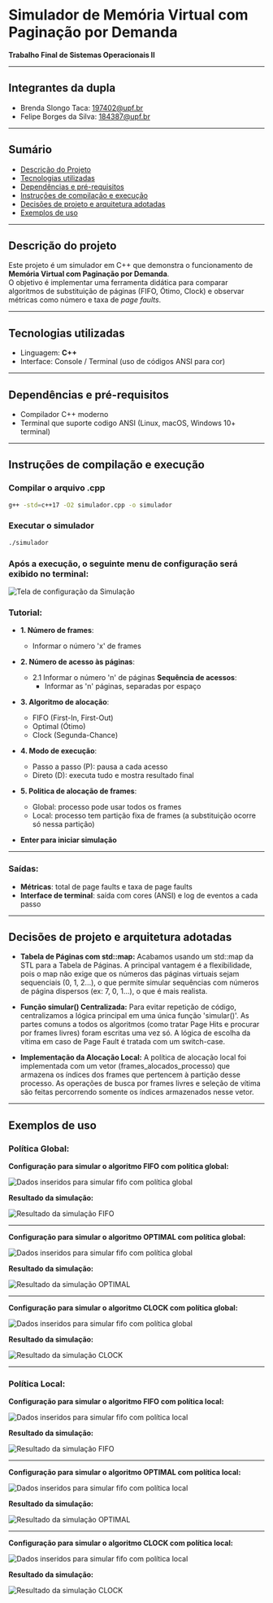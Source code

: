 # Simulador de Memória Virtual com Paginação por Demanda

**Trabalho Final de Sistemas Operacionais II**

---

## Integrantes da dupla
- Brenda Slongo Taca: 197402@upf.br
- Felipe Borges da Silva: 184387@upf.br

---

## Sumário
- [Descrição do Projeto](#descrição-do-projeto)
- [Tecnologias utilizadas](#tecnologias-utilizadas)
- [Dependências e pré-requisitos](#dependências-e-pré-requisitos)
- [Instruções de compilação e execução](#instruções-de-compilação-e-execução)
- [Decisões de projeto e arquitetura adotadas](#decisões-de-projeto-e-arquitetura-adotadas)
- [Exemplos de uso](#exemplos-de-uso)

---

## Descrição do projeto

Este projeto é um simulador em C++ que demonstra o funcionamento de **Memória Virtual com Paginação por Demanda**.  
O objetivo é implementar uma ferramenta didática para comparar algoritmos de substituição de páginas (FIFO, Ótimo, Clock) e observar métricas como número e taxa de *page faults*.

---

## Tecnologias utilizadas

- Linguagem: **C++** 
- Interface: Console / Terminal (uso de códigos ANSI para cor)

---

## Dependências e pré-requisitos

- Compilador C++ moderno
- Terminal que suporte codigo ANSI (Linux, macOS, Windows 10+ terminal)

---

## Instruções de compilação e execução

### Compilar o arquivo .cpp
```bash
g++ -std=c++17 -O2 simulador.cpp -o simulador
```

### Executar o simulador
```bash
./simulador
```

### Após a execução, o seguinte menu de configuração será exibido no terminal:


![Tela de configuração da Simulação](images/tela_config.png)

### Tutorial:
- **1. Número de frames**:
  - Informar o número 'x' de frames
- **2. Número de acesso às páginas**:
  - 2.1 Informar o número 'n' de páginas
   **Sequência de acessos**:
    - Informar as 'n' páginas, separadas por espaço
- **3. Algoritmo de alocação**:
  - FIFO (First-In, First-Out)
  - Optimal (Ótimo)
  - Clock (Segunda-Chance)
- **4. Modo de execução**:
  - Passo a passo (P): pausa a cada acesso
  - Direto (D): executa tudo e mostra resultado final
- **5. Politica de alocação de frames**:
  - Global: processo pode usar todos os frames
  - Local: processo tem partição fixa de frames (a substituição ocorre só nessa partição)

- **Enter para iniciar simulação**

---

### Saídas:
- **Métricas**: total de page faults e taxa de page faults
- **Interface de terminal**: saída com cores (ANSI) e log de eventos a cada passo

---

## Decisões de projeto e arquitetura adotadas

- **Tabela de Páginas com std::map:** Acabamos usando um std::map da STL para a Tabela de Páginas. A principal vantagem é a flexibilidade, pois o map não exige que os números das páginas virtuais sejam sequenciais (0, 1, 2...), o que permite simular sequências com números de página dispersos (ex: 7, 0, 1...), o que é mais realista.

- **Função simular() Centralizada:** Para evitar repetição de código, centralizamos a lógica principal em uma única função 'simular()'. As partes comuns a todos os algoritmos (como tratar Page Hits e procurar por frames livres) foram escritas uma vez só. A lógica de escolha da vítima em caso de Page Fault é tratada com um switch-case.

- **Implementação da Alocação Local:** A política de alocação local foi implementada com um vetor (frames_alocados_processo) que armazena os índices dos frames que pertencem à partição desse processo. As operações de busca por frames livres e seleção de vítima são feitas percorrendo somente os índices armazenados nesse vetor.

---

## Exemplos de uso

### Política Global:

**Configuração para simular o algoritmo FIFO com política global:**

![Dados inseridos para simular fifo com política global](images/entrada_fifo.png)


**Resultado da simulação:**

![Resultado da simulação FIFO](images/saida_fifo.png)

---

**Configuração para simular o algoritmo OPTIMAL com política global:**

![Dados inseridos para simular fifo com política global](images/entrada_optimal.png)


**Resultado da simulação:**

![Resultado da simulação OPTIMAL](images/saida_optimal.png)

---

**Configuração para simular o algoritmo CLOCK com política global:**

![Dados inseridos para simular fifo com política global](images/entrada_clock.png)


**Resultado da simulação:**

![Resultado da simulação CLOCK](images/saida_clock.png)




---
### Política Local:




**Configuração para simular o algoritmo FIFO com política local:**

![Dados inseridos para simular fifo com política local](images/fifo_local_entrada.png)


**Resultado da simulação:**

![Resultado da simulação FIFO](images/fifo_local_saida.png)

---

**Configuração para simular o algoritmo OPTIMAL com política local:**

![Dados inseridos para simular fifo com política local](images/optimal_local_entrada.png)


**Resultado da simulação:**

![Resultado da simulação OPTIMAL](images/optimal_local_saida.png)

---

**Configuração para simular o algoritmo CLOCK com política local:**

![Dados inseridos para simular fifo com política local](images/clock_local_entrada.png)


**Resultado da simulação:**

![Resultado da simulação CLOCK](images/clock_local_saida.png)

